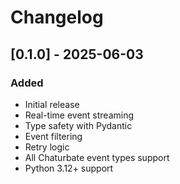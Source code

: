 # Changelog

## [0.1.0] - 2025-06-03

### Added
- Initial release
- Real-time event streaming
- Type safety with Pydantic
- Event filtering
- Retry logic
- All Chaturbate event types support
- Python 3.12+ support

